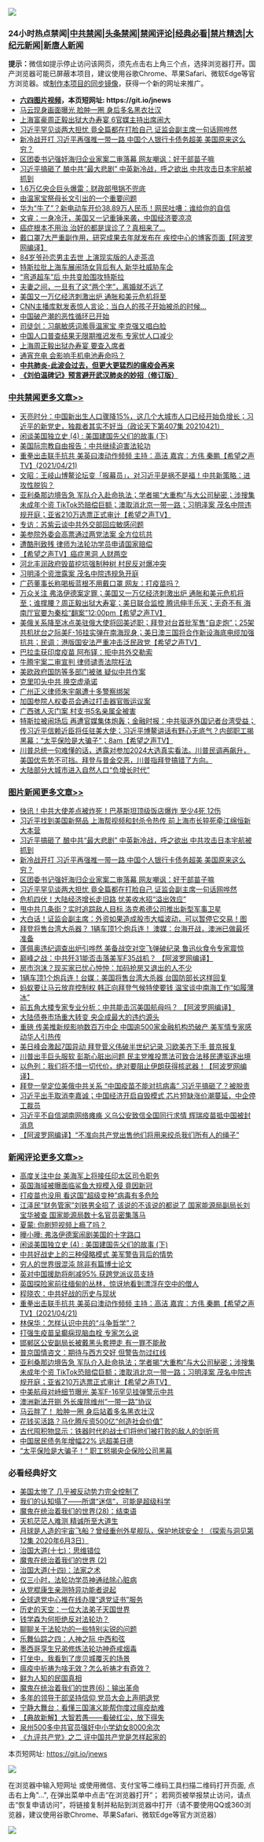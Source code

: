 ![](https://raw.githubusercontent.com/fqnews/bnews/master/64photo/fqnews-qr.jpg)

<div id="tt">
<h3>24小时热点禁闻|<a href="#%E4%B8%AD%E5%85%B1%E7%A6%81%E9%97%BB%E6%9B%B4%E5%A4%9A%E6%96%87%E7%AB%A0">中共禁闻</a>|<a href="#%E5%9B%BE%E7%89%87%E6%96%B0%E9%97%BB%E6%9B%B4%E5%A4%9A%E6%96%87%E7%AB%A0">头条禁闻</a>|<a href="#%E6%96%B0%E9%97%BB%E8%AF%84%E8%AE%BA%E6%9B%B4%E5%A4%9A%E6%96%87%E7%AB%A0">禁闻评论|<a href="#%E5%BF%85%E7%9C%8B%E7%BB%8F%E5%85%B8%E5%A5%BD%E6%96%87">经典必看|<a href="/video.md#%E7%A6%81%E7%89%87%E7%B2%BE%E9%80%89">禁片精选</a>|<a href="https://github.com/fqnews/djy/blob/master/gb/nf1351518.md#1">大纪元新闻</a>|<a href="https://github.com/fqnews/ntdtv/blob/master/gb/prog204.md#1">新唐人新闻</a></h3>
<div><b>提示：</b>微信如提示停止访问该网页，须先点击右上角三个点，选择浏览器打开。国产浏览器可能已屏蔽本项目，建议使用谷歌Chrome、苹果Safari、微软Edge等官方浏览器。或<a href="https://github.com/fqnews/bnews/blob/master/%E5%88%B6%E4%BD%9Cgit%E7%A6%81%E9%97%BB%E9%95%9C%E5%83%8F.md">制作本项目的同步镜像</a>，获得一个新的网址来推广。</div>
<ul>
<li><b><a href="http://d1.bdrive.tk/64.mp4" target="_blank">六四图片视频</a>，本页短网址: https://git.io/jnews</b></li>
<li><a href="/cbnews/20210421/1530767.md">马云现身画面曝光 脸肿一圈 身后多名黑衣壮汉</a></li>
<li><a href="/cbnews/20210421/1530629.md">上海富豪周正毅出狱大办寿宴 6官媒主持出席闹大</a></li>
<li><a href="/topimagenews/20210421/1530628.md">习近平罕见谈两大担忧 竟全篇都在打脸自己 证监会副主席一句话网哗然</a></li>
<li><a href="/topimagenews/20210421/1530786.md">新冷战开打 习近平再强推一带一路 中国个人银行卡债务超美 美国原来这么穷？</a></li>
<li><a href="/topimagenews/20210421/1530649.md">区团委书记强奸海归企业家案二审落幕 网友嘲讽：好干部苗子嘛</a></li>
<li><a href="/topimagenews/20210422/1531040.md">习近平搞砸了 酿中共“最大悲剧” 中英新冷战，呼之欲出 中共攻击日本宇航被抓到</a></li>
<li><a href="/finance/20210421/1530791.md">1.6万亿央企巨头爆雷：财政部甩锅不兜底</a></li>
<li><a href="/ssgc/20210421/1530870.md">由温家宝祭母长文引出的一个重要问题</a></li>
<li><a href="/finance/20210421/1530717.md">华为“牛了”？新电动车开价38.89万人民币！网民吐嘈：谁给你的自信</a></li>
<li><a href="/bannedvideo/20210421/1530712.md">文睿：一身冷汗，美国又一记重锤来袭，中国经济要凉凉</a></li>
<li><a href="/health/20210421/1530840.md">癌症根本不用治 治好的都是误诊了？真相来了…</a></li>
<li><a href="/cnnews/20210421/1530692.md">戴口罩7大严重副作用，研究成果去年就发布在 疾控中心的博客页面【阿波罗网编译】</a></li>
<li><a href="/yule/20210421/1530917.md">84岁爷孙恋男主去世 上演现实版的人走茶凉</a></li>
<li><a href="/cnnews/20210421/1530877.md">特斯拉批上海车展闹场女背后有人 新华社威胁车企</a></li>
<li><a href="/cnnews/20210421/1530560.md">“弯道超车”后 中共变脸围攻特斯拉</a></li>
<li><a href="/funmedia/20210421/1530541.md">夫妻之间，一旦有了这“两个字”，离婚就不远了</a></li>
<li><a href="/cnnews/20210421/1530770.md">美国又一万亿经济刺激出炉 通胀和美元危机将至</a></li>
<li><a href="/cnnews/20210422/1531047.md">CNN主播库默发表惊人言论：当白人的孩子开始被杀的时候...</a></li>
<li><a href="/finance/20210421/1530912.md">中国破产潮的恶性循环已开始</a></li>
<li><a href="/comments/20210421/1530532.md">司徒剑：习飙敏感词羞辱温家宝 李克强又唱白脸</a></li>
<li><a href="/cbnews/20210421/1530580.md">中国人口普查结果无限期推迟发布 专家忧人口减少</a></li>
<li><a href="/headline/20210421/1530689.md">上海周正毅出狱办寿宴 要查入席者</a></li>
<li><a href="/cnnews/20210421/1530546.md">通宵充电 会影响手机电池寿命吗？</a></li>
<li><b><a href="/comments/20200211/1275071.md" target="_blank">中共肺炎-此波会过去，但更大更猛烈的瘟疫会再来</a></b></li>
<li><b><a href="/comments/20200207/1272816.md" target="_blank">《刘伯温碑记》预言避开武汉肺炎的妙招（修订版）</a></b></li>
</ul>
</div>

<div class="catlist">
<h3><a href="/cbnews/" target="_blank">中共禁闻</a><span><a href="/cbnews/" target="_blank" rel="nofollow">更多文章>></a></span></h3>
<ul>
<li><a href="/cbnews/20210422/1531234.md" target="_blank">天亮时分：中国新出生人口骤降15%，这几个大城市人口已经开始负增长；习近平的新党史，独裁者其实不好当（政论天下第407集 20210421）</a></li>
<li><a href="/comments/20210422/1531204.md" target="_blank">闲谈美国独立史 (4) : 美国建国先父们的故事 (下)</a></li>
<li><a href="/cbnews/20210422/1531196.md" target="_blank">美国际宗教自由报告：中共继续迫害法轮功</a></li>
<li><a href="/comments/20210422/1531153.md" target="_blank">重拳出击联手抗共  美英曰澳动作频频  主持：高洁  嘉宾：方伟  秦鹏【希望之声TV】(2021/04/21)</a></li>
<li><a href="/cbnews/20210422/1531147.md" target="_blank">文昭：王岐山博鳌论坛变「报幕员」，对习近平是祸不是福！中共新策略：进攻性脱钩？</a></li>
<li><a href="/comments/20210422/1531129.md" target="_blank">亚利桑那边境告急  军队介入赴命执法；学者揭“大重构”与大公司秘密；涉搜集未成年个资 TikTok恐赔偿巨额；澳取消北京一带一路；习明泽案 茂名中院违规开庭；亚省210万选票正式审计【希望之声TV】</a></li>
<li><a href="/cbnews/20210422/1531108.md" target="_blank">专访：苏紫云谈中共外交部回应敏感问题</a></li>
<li><a href="/cbnews/20210422/1531083.md" target="_blank">美参院外委会高票通过两党法案 全方位抗共</a></li>
<li><a href="/cbnews/20210422/1531082.md" target="_blank">遭酷刑致残 律师为法轮功学员申请国家赔偿</a></li>
<li><a href="/comments/20210422/1531057.md" target="_blank">【希望之声TV】癌症黑洞 人财两空</a></li>
<li><a href="/cbnews/20210422/1531043.md" target="_blank">河北丰润政府毁苗挖坑强制种树 村民反对爆冲突</a></li>
<li><a href="/cbnews/20210422/1531042.md" target="_blank">习明泽个资泄露案 茂名中院违规急开庭</a></li>
<li><a href="/cbnews/20210422/1531041.md" target="_blank">广药董事长称喝板蓝根不用戴口罩 网友：打疫苗吗？</a></li>
<li><a href="/comments/20210422/1531002.md" target="_blank">万众关注  弗洛伊德案定罪；美国又一万亿经济刺激出炉 通胀和美元危机将至；谁撑腰？周正毅出狱大寿宴；美日联合监控 腾讯伸手乐天；无奇不有  海南厅官要为秦桧“翻案”12:00pm【希望之声TV】</a></li>
<li><a href="/comments/20210421/1530958.md" target="_blank">美俄关系降至冰点美驻俄大使将回美述职；拜登对台首批军售“自走炮”；25架共机扰台之际美F-16挂实弹在南海现身；美日澳三国将合作新设海底电缆加强抗共；民调：港版国安法严重冲击泛民政党【希望之声TV】</a></li>
<li><a href="/cbnews/20210421/1530953.md" target="_blank">巴拉圭获印度疫苗 阿布铎：拒中共外交勒索</a></li>
<li><a href="/cbnews/20210421/1530952.md" target="_blank">牛腾宇案二审宣判 律师谴责法院枉法</a></li>
<li><a href="/cbnews/20210421/1530929.md" target="_blank">美欧政府国防等多部门被骇 疑似中共作案</a></li>
<li><a href="/cbnews/20210421/1530928.md" target="_blank">克里叩头中共 换空虚承诺</a></li>
<li><a href="/cbnews/20210421/1530911.md" target="_blank">广州正义律师朱宇飙遭十多警察绑架</a></li>
<li><a href="/cbnews/20210421/1530905.md" target="_blank">加国参院人权委员会通过打击器官贩运议案</a></li>
<li><a href="/cbnews/20210421/1530888.md" target="_blank">广西骇人灭门案 村支书5名亲属全被害</a></li>
<li><a href="/comments/20210421/1530852.md" target="_blank">特斯拉被闹场后 再遭官媒集体炮轰；金融时报：中共驱逐外国记者台湾受益；传习近平信赖近臣将任驻美大使；习近平博鳌讲话有野心无底气？内部职工揭黑幕：“太平保险是大骗子”；8am【希望之声TV】</a></li>
<li><a href="/comments/20210421/1530817.md" target="_blank">川普总统一句难懂的话，透露对参加2024大选真实看法。川普民调再飙升，美国优先势不可挡。拜登与普金交恶，川普指拜登搞错了方向。</a></li>
<li><a href="/cbnews/20210421/1530788.md" target="_blank">大陆部分大城市进入自然人口“负增长时代”</a></li>

</ul>
</div>
<div class="catlist">
<h3><a href="/topimagenews/" target="_blank">图片新闻</a><span><a href="/topimagenews/" target="_blank" rel="nofollow">更多文章>></a></span></h3>
<ul>
<li><a href="/topimagenews/20210422/1531203.md" target="_blank">快讯！中共大使差点被炸死！巴基斯坦顶级饭店爆炸 至少4死 12伤</a></li>
<li><a href="/topimagenews/20210422/1531149.md" target="_blank">习近平找到美国新祭品 上海帮视频和封杀令热传 前上海市长猝死牵江绵恒新大本营</a></li>
<li><a href="/topimagenews/20210422/1531040.md" target="_blank">习近平搞砸了 酿中共“最大悲剧” 中英新冷战，呼之欲出 中共攻击日本宇航被抓到</a></li>
<li><a href="/topimagenews/20210421/1530786.md" target="_blank">新冷战开打 习近平再强推一带一路 中国个人银行卡债务超美 美国原来这么穷？</a></li>
<li><a href="/topimagenews/20210421/1530649.md" target="_blank">区团委书记强奸海归企业家案二审落幕 网友嘲讽：好干部苗子嘛</a></li>
<li><a href="/topimagenews/20210421/1530628.md" target="_blank">习近平罕见谈两大担忧 竟全篇都在打脸自己 证监会副主席一句话网哗然</a></li>
<li><a href="/topimagenews/20210421/1530308.md" target="_blank">危机四伏！大陆经济增长走旧路 忧美收水招“溢出效应”</a></li>
<li><a href="/topimagenews/20210420/1529958.md" target="_blank">甩中共几条街？实时追踪敌人目标 洛克希德公司推出新型军事卫星</a></li>
<li><a href="/topimagenews/20210420/1529920.md" target="_blank">大白话！证监会副主席：外资如果造成股市大幅波动，可以暂停它交易！图</a></li>
<li><a href="/topimagenews/20210420/1529731.md" target="_blank">拜登将售台湾大杀器？ 1辆车顶1个炮兵连！ 澳媒：台海开战，澳洲已做最坏准备</a></li>
<li><a href="/topimagenews/20210420/1529710.md" target="_blank">蓬佩奥违纪调查出炉引哗然 美备战空对空飞弹破纪​​录 鲁迅伙食令专家震惊</a></li>
<li><a href="/topimagenews/20210420/1529571.md" target="_blank">巅峰之战：中共歼31能否击落美军F35战机？ 【阿波罗网编译】</a></li>
<li><a href="/topimagenews/20210420/1529557.md" target="_blank">房市泡沫？现买家已忧心忡忡：加码抢房又退出的人不少</a></li>
<li><a href="/topimagenews/20210419/1529130.md" target="_blank">1辆车顶1个炮兵连！台媒：美国将售台湾大杀器 台国防部长这样回复</a></li>
<li><a href="/topimagenews/20210418/1528834.md" target="_blank">蚂蚁要让马云放弃控制权 韩正向拜登气候特使要钱 温宝谈中南海工作“如履薄冰”</a></li>
<li><a href="/topimagenews/20210418/1528814.md" target="_blank">前五角大楼专家专业分析：中共能击沉美国航母吗？ 【阿波罗网编译】</a></li>
<li><a href="/topimagenews/20210418/1528749.md" target="_blank">大陆债券市场重大转变 央企成最大的违约源头</a></li>
<li><a href="/topimagenews/20210418/1528640.md" target="_blank">重磅 传美推新规影响数百万中企 中国逾500家金融机构恐破产 美军情专家感动华人引热传</a></li>
<li><a href="/topimagenews/20210418/1528546.md" target="_blank">美日峰会激起7国异动 拜登菅义伟破半世纪记录 习欧美齐下手 普京报复</a></li>
<li><a href="/topimagenews/20210418/1528510.md" target="_blank">川普出手巨头服软 彭斯心脏出问题 民主党推投票法可致合法移民遭驱逐出境</a></li>
<li><a href="/topimagenews/20210417/1528236.md" target="_blank">以色列：我们将不惜一切代价，绝对要阻止伊朗获得核武器！【阿波罗网编译】</a></li>
<li><a href="/topimagenews/20210417/1528095.md" target="_blank">拜登一举定位美俄中共关系 “中国疫苗不能对抗病毒” 习近平搞砸了？被脱责</a></li>
<li><a href="/topimagenews/20210416/1527678.md" target="_blank">习近平出手取消李嘉诚；中国经济开启自毁模式 芯片短缺涨价潮蔓延，中企停工裁员</a></li>
<li><a href="/topimagenews/20210416/1527579.md" target="_blank">习近平不自信湖南网络瘫痪 义乌公安致信全国同行求情 辉瑞疫苗抵中国被封消息</a></li>
<li><a href="/topimagenews/20210416/1527526.md" target="_blank">【阿波罗网编译】“不准向共产党出售他们将用来绞杀我们所有人的绳子”</a></li>

</ul>
</div>
<div class="catlist">
<h3><a href="/comments/" target="_blank">新闻评论</a><span><a href="/comments/" target="_blank" rel="nofollow">更多文章>></a></span></h3>
<ul>
<li><a href="/comments/20210422/1531251.md" target="_blank">高度关注中台 美海军上将接任印太区司令职务</a></li>
<li><a href="/comments/20210422/1531243.md" target="_blank">英国海域被曝面临鲨鱼大规模入侵 竟因新冠</a></li>
<li><a href="/comments/20210422/1531242.md" target="_blank">打疫苗也没用 看这国&#8221;超级变种&#8221;病毒有多危险</a></li>
<li><a href="/comments/20210422/1531222.md" target="_blank">江泽民“财务管家”刘铁男全招了 该说的不该说的都说了 国家能源局副局长刘宝华被查 国家能源局数十名官员密集落马</a></li>
<li><a href="/comments/20210422/1531208.md" target="_blank">夏蒙: 你刷短视频上瘾了吗？</a></li>
<li><a href="/comments/20210422/1531207.md" target="_blank">曈小曈: 弗洛伊德案闹剧美国的十字路口</a></li>
<li><a href="/comments/20210422/1531204.md" target="_blank">闲谈美国独立史 (4) : 美国建国先父们的故事 (下)</a></li>
<li><a href="/comments/20210422/1531191.md" target="_blank">中共好战史上的三种侵略模式 美军警告背后的情势</a></li>
<li><a href="/comments/20210422/1531190.md" target="_blank">穷人的世界很混沌 除非有篇博士论文</a></li>
<li><a href="/comments/20210422/1531174.md" target="_blank">英对中国援助将削减95% 获跨党派议员支持</a></li>
<li><a href="/comments/20210422/1531167.md" target="_blank">英国探险家前往缅甸的丛林，惊讶地看到漂浮在空中的僧人</a></li>
<li><a href="/comments/20210422/1531166.md" target="_blank">程晓农：中共好战的历史与现状</a></li>
<li><a href="/comments/20210422/1531153.md" target="_blank">重拳出击联手抗共  美英曰澳动作频频  主持：高洁  嘉宾：方伟  秦鹏【希望之声TV】(2021/04/21)</a></li>
<li><a href="/comments/20210422/1531151.md" target="_blank">林保华：怎样认识中共的“斗争哲学”？</a></li>
<li><a href="/comments/20210422/1531143.md" target="_blank">打强生疫苗呈癫痫现脑血栓 专家怎么说</a></li>
<li><a href="/comments/20210422/1531136.md" target="_blank">邯郸区公安副局长被戴黑头套押走 有一罪不能赦</a></li>
<li><a href="/comments/20210422/1531135.md" target="_blank">普京国情咨文：期待与西方交好 但警告勿过红线</a></li>
<li><a href="/comments/20210422/1531129.md" target="_blank">亚利桑那边境告急  军队介入赴命执法；学者揭“大重构”与大公司秘密；涉搜集未成年个资 TikTok恐赔偿巨额；澳取消北京一带一路；习明泽案 茂名中院违规开庭；亚省210万选票正式审计【希望之声TV】</a></li>
<li><a href="/comments/20210422/1531117.md" target="_blank">中美航母对峙细节曝光 美军F-16罕见挂弹警示中共</a></li>
<li><a href="/comments/20210422/1531111.md" target="_blank">澳洲新法开铡 外长废除维州“一带一路”协议</a></li>
<li><a href="/comments/20210422/1531099.md" target="_blank">马云胖了！ 脸肿一圈 身后站着多名黑衣壮汉</a></li>
<li><a href="/comments/20210422/1531098.md" target="_blank">花钱买活路？马化腾斥资500亿“创造社会价值”</a></li>
<li><a href="/comments/20210422/1531097.md" target="_blank">古代囤积物显示：铁器时代的战士们将他们被打败的敌人的剑折弯</a></li>
<li><a href="/comments/20210422/1531079.md" target="_blank">中国居民债务年增幅22% 远超美日德</a></li>
<li><a href="/comments/20210422/1531065.md" target="_blank">“太平保险是大骗子！” 职工怒揭央企保险公司黑幕</a></li>

</ul>
</div>

<div class="catlist">
<h3>必看经典好文</h3>
<ul>
<li><a href="/comments/20200624/1349702.md" target="_blank">美国太惨了 几乎被反动势力完全控制了</a></li>
<li><a href="/sohnews/20161029/607205.md" target="_blank">我们的认知塌了——所谓“迷信”，可能是超级科学</a></li>
<li><a href="/comments/20181228/1054609.md" target="_blank">魔鬼在统治着我们的世界(28)：结束语</a></li>
<li><a href="/comments/20210302/1496716.md" target="_blank">天机茫茫人难测 精诚所至大道生</a></li>
<li><a href="/comments/20200712/1359456.md" target="_blank">月球是人造的宇宙飞船？曾经重创外星舰队，保护地球安全！（探索与洞见第12集 2020年6月3日）</a></li>
<li><a href="/comments/20201110/1428674.md" target="_blank">治国大道(十七)：思维错位</a></li>
<li><a href="/topimagenews/20180520/944940.md" target="_blank">魔鬼在统治着我们的世界 (2)</a></li>
<li><a href="/cbnews/20180320/916962.md" target="_blank">治国大道(十四)：法家之术</a></li>
<li><a href="/health/20170626/780270.md" target="_blank">仅三小时，法轮功学员神通祛除心脏病</a></li>
<li><a href="/comments/20210331/1516768.md" target="_blank">从党棍康生亲测特异功能者说起</a></li>
<li><a href="/cbnews/20200819/1382346.md" target="_blank">全球退党中心推在线办理“退党证书”服务</a></li>
<li><a href="/tculture/20121025/73067.md" target="_blank">历史的天空：一位大法弟子天国世界</a></li>
<li><a href="/comments/20210123/1473430.md" target="_blank">钱学森为何拒绝反对法轮功？</a></li>
<li><a href="/comments/20190417/1114875.md" target="_blank">聊聊关于法轮功的一些特别尖锐的问题</a></li>
<li><a href="/tculture/20190101/791144.md" target="_blank">乐舞仙踪之四：人神之际 中西和弦</a></li>
<li><a href="/topimagenews/20210214/1487270.md" target="_blank">墨西哥孪生兄弟修炼法轮功神奇戒烟毒</a></li>
<li><a href="/comments/20201015/1414242.md" target="_blank">打坐中，我看到了庞贝城覆灭的场景</a></li>
<li><a href="/comments/20200502/1322275.md" target="_blank">瘟疫中祈祷为啥无效？怎么祈祷才有奇效？</a></li>
<li><a href="/comments/20200926/1403589.md" target="_blank">鲜为人知的民国真相</a></li>
<li><a href="/topimagenews/20180524/947358.md" target="_blank">魔鬼在统治着我们的世界(6)：输出革命</a></li>
<li><a href="/comments/20210307/1500218.md" target="_blank">多年的领导干部坚持信仰 党员大会上声明退党</a></li>
<li><a href="/comments/20200527/1273654.md" target="_blank">宁静大舞台：看懂三国演义能帮你度过瘟疫劫难</a></li>
<li><a href="/comments/20201217/1449706.md" target="_blank">【典故新解】大智若愚——看破红尘，放下得失</a></li>
<li><a href="/comments/20200704/783272.md" target="_blank">泉州500多中共官员强奸中小学幼女8000余次</a></li>
<li><a href="/bookonline/20131116/201055.md" target="_blank">《九评共产党》之二 评中国共产党是怎样起家的</a></li>

</ul>
</div>

本页短网址: https://git.io/jnews

![](https://raw.githubusercontent.com/fqnews/bnews/master/64photo/fqnews-qr.jpg)

在浏览器中输入短网址 或使用微信、支付宝等二维码工具扫描二维码打开页面, 点击右上角"...", 在弹出菜单中点击“在浏览器打开”； 若网页被举报禁止访问，请点击“恢复申请访问”，将链接复制并粘贴到浏览器中打开（请不要使用QQ或360浏览器，建议使用谷歌Chrome、苹果Safari、微软Edge等官方浏览器）

![](https://raw.githubusercontent.com/fqnews/bnews/master/64photo/wx.jpg)